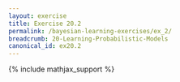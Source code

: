 ```yaml
---
layout: exercise
title: Exercise 20.2
permalink: /bayesian-learning-exercises/ex_2/
breadcrumb: 20-Learning-Probabilistic-Models
canonical_id: ex20.2
---
```


{% include mathjax_support %}
